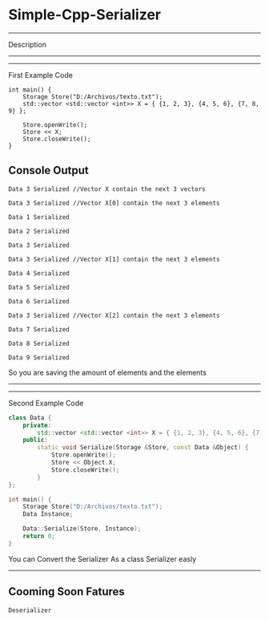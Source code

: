 # Simple-Cpp-Serializer
---------------------------------------------------------------
Description

---------------------------------------------------------------
---------------------------------------------------------------

First Example Code
```
int main() {
	Storage Store("D:/Archivos/texto.txt");
	std::vector <std::vector <int>> X = { {1, 2, 3}, {4, 5, 6}, {7, 8, 9} };

	Store.openWrite();
	Store << X;
	Store.closeWrite();
}
```

Console Output
-
`Data 3 Serialized //Vector X contain the next 3 vectors`

`Data 3 Serialized //Vector X[0] contain the next 3 elements`

`Data 1 Serialized`

`Data 2 Serialized`

`Data 3 Serialized`

`Data 3 Serialized //Vector X[1] contain the next 3 elements`

`Data 4 Serialized`

`Data 5 Serialized`

`Data 6 Serialized`

`Data 3 Serialized //Vector X[2] contain the next 3 elements`

`Data 7 Serialized`

`Data 8 Serialized`

`Data 9 Serialized`

So you are saving the amount of elements and the elements

---------------------------------------------------------------
---------------------------------------------------------------

Second Example Code
```cpp
class Data {
	private:
		std::vector <std::vector <int>> X = { {1, 2, 3}, {4, 5, 6}, {7, 8, 9} };
	public:
		static void Serialize(Storage &Store, const Data &Object) {
			Store.openWrite();
			Store << Object.X;
			Store.closeWrite();
		}
};

int main() {
	Storage Store("D:/Archivos/texto.txt");
	Data Instance;

	Data::Serialize(Store, Instance);
	return 0;
}
```

You can Convert the Serializer As a class Serializer easly

-----------------------------
Cooming Soon Fatures
-
	Deserializer
